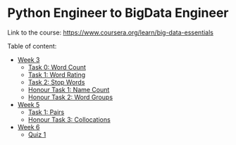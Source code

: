 # Python Engineer to BigData Engineer

Link to the course: https://www.coursera.org/learn/big-data-essentials

Table of content:

* [Week 3](week3)
  * [Task 0: Word Count](week3/task00/WordCount.ipynb)
  * [Task 1: Word Rating](week3/task01/WordRating.ipynb)
  * [Task 2: Stop Words](week3/task02/StopWords.ipynb)
  * [Honour Task 1: Name Count](week3/task03/NameCount.ipynb)
  * [Honour Task 2: Word Groups](week3/task04/WordGroups.ipynb)
* [Week 5](week5)
  * [Task 1: Pairs](week5/task01/Pairs.ipynb)
  * [Honour Task 3: Collocations](week5/task02/Collocations.ipynb)
* [Week 6](week6)
  * [Quiz 1](week6/quiz01/Statistic.ipynb)